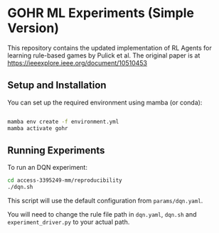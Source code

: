 # GOHR ML Experiments (Simple Version)

This repository contains the updated implementation of RL Agents for learning rule-based games by Pulick et al. The original paper is at https://ieeexplore.ieee.org/document/10510453

## Setup and Installation

You can set up the required environment using mamba (or conda):
```bash

mamba env create -f environment.yml
mamba activate gohr
```

## Running Experiments
To run an DQN experiment:
```bash
cd access-3395249-mm/reproducibility
./dqn.sh
```
This script will use the default configuration from `params/dqn.yaml`.

You will need to change the rule file path in `dqn.yaml`, `dqn.sh` and `experiment_driver.py` to your actual path.

